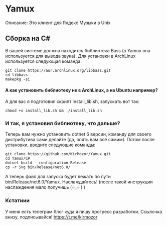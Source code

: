 # Yamux
Описание: Это клиент для Яндекс Музыки в Unix

## Сборка на C#
В вашей системе должна находится библиотека Bass (в Yamux она используется для вывода звука). Для установки в ArchLinux используется следующая команда:

```
git clone https://aur.archlinux.org/libbass.git
cd libbass
makepkg -si
```
#### А как установить библиотеку не в ArchLinux, а на Ubuntu например?
А для вас я подготовил скрипт install_lib.sh, запускать вот так:

`chmod +x install_lib.sh && ./install_lib.sh`

### И так, я установил библиотеку, что дальше? 
Теперь вам нужно установить dotnet 6 версии, команду для своего дистрибутива сами делайте (да, опять вам всё самим). Потом после установки, введите следующие команды:

```
git clone https://github.com/KirMozor/Yamux.git
cd Yamux/C#
dotnet build --configuration Release
cp -r Svg bin/Release/net6.0/
```
А теперь файл для запуска будет лежать по пути bin/Release/net6.0/Yamux. Наслаждайтесь! (после такой инструкции наслаждения мало получишь (⌣̀_⌣́ ) )

### Кстатиии

У меня есть телеграм блог куда я пишу прогресс разработки. Ссылочка внизу, подписывайся!
https://t.me/kirmozor
